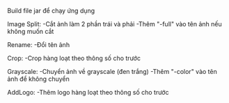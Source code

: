 Build file jar để chạy ứng dụng

Image Split:
-Cắt ảnh làm 2 phần trái và phải
-Thêm "-full" vào tên ảnh nếu không muốn cắt

Rename:
-Đổi tên ảnh 

Crop:
-Crop hàng loạt theo thông số cho trước

Grayscale:
-Chuyển ảnh về grayscale (đen trắng)
-Thêm "-color" vào tên ảnh để không chuyển

AddLogo:
-Thêm logo hàng loạt theo thông số cho trước
